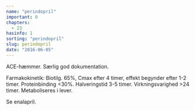 ```yaml
---
name: "perindopril"
important: 0
chapters:
  - 23
hasinfo: 1
sorting: "perindopril"
slug: perindopril
date: "2016-06-05"
---
```


ACE-hæmmer. Særlig god dokumentation.

Farmakokinetik: Biotilg. 65%, Cmax efter 4 timer, effekt begynder efter 1-2
timer. Proteinbinding <30%. Halveringstid 3-5 timer. Virkningsvarighed >24
timer. Metaboliseres i lever.

Se enalapril.
